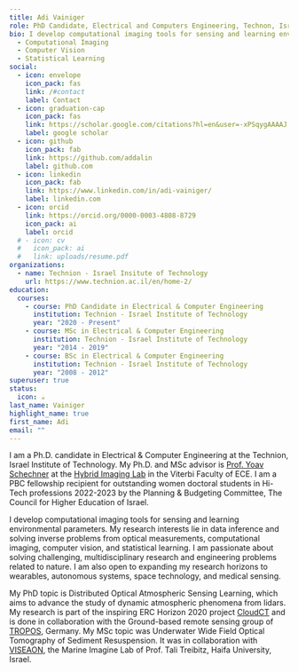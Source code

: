 ```yaml
---
title: Adi Vainiger
role: PhD Candidate, Electrical and Computers Engineering, Technon, Israel
bio: I develop computational imaging tools for sensing and learning environmental parameters.
  - Computational Imaging
  - Computer Vision
  - Statistical Learning
social:
  - icon: envelope
    icon_pack: fas
    link: /#contact
    label: Contact
  - icon: graduation-cap
    icon_pack: fas
    link: https://scholar.google.com/citations?hl=en&user=-xPSqygAAAAJ
    label: google scholar
  - icon: github
    icon_pack: fab
    link: https://github.com/addalin
    label: github.com
  - icon: linkedin
    icon_pack: fab
    link: https://www.linkedin.com/in/adi-vainiger/
    label: linkedin.com
  - icon: orcid
    link: https://orcid.org/0000-0003-4808-8729
    icon_pack: ai
    label: orcid
  # - icon: cv
  #   icon_pack: ai
  #   link: uploads/resume.pdf
organizations:
  - name: Technion - Israel Insitute of Technology
    url: https://www.technion.ac.il/en/home-2/
education:
  courses:
    - course: PhD Candidate in Electrical & Computer Engineering
      institution: Technion - Israel Institute of Technology
      year: "2020 - Present"
    - course: MSc in Electrical & Computer Engineering
      institution: Technion - Israel Institute of Technology
      year: "2014 - 2019"
    - course: BSc in Electrical & Computer Engineering
      institution: Technion - Israel Institute of Technology
      year: "2008 - 2012"
superuser: true
status:
  icon: ☕️
last_name: Vainiger
highlight_name: true
first_name: Adi
email: ""
---
```

I am a Ph.D. candidate in Electrical & Computer Engineering at the Technion, Israel Institute of Technology. 
My Ph.D. and MSc advisor is [Prof. Yoav Schechner](https://webee.technion.ac.il/people/yoav/) at the [Hybrid Imaging Lab](https://webee.technion.ac.il/people/yoav/lab-and-group/) in the Viterbi Faculty of ECE. I am a PBC fellowship recipient for outstanding women doctoral students in Hi-Tech professions 2022-2023 by the Planning & Budgeting Committee, The Council for Higher Education of Israel.

I develop computational imaging tools for sensing and learning environmental parameters.
My research interests lie in data inference and solving inverse problems from optical measurements, computational imaging, computer vision, and statistical learning. 
I am passionate about solving challenging, multidisciplinary research and engineering problems related to nature. I am also open to expanding my research horizons to wearables, autonomous systems, space technology, and medical sensing.

My PhD topic is Distributed Optical Atmospheric Sensing Learning, which aims to advance the study of dynamic atmospheric phenomena from lidars. My research is part of the inspiring ERC Horizon 2020 project [CloudCT](https://www.cloudct.space/) and is done in collaboration with the Ground-based remote sensing group of [TROPOS](https://www.tropos.de/en/), Germany.
My MSc topic was Underwater Wide Field Optical Tomography of Sediment Resuspension. It was in collaboration with [VISEAON](https://www.viseaon.haifa.ac.il/), the Marine Imagine Lab of Prof. Tali Treibitz, Haifa University, Israel.